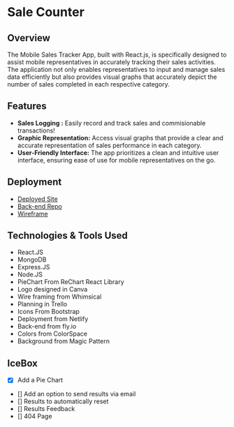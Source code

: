 # Sale Counter

## Overview

The Mobile Sales Tracker App, built with React.js, is specifically designed to assist mobile representatives in accurately tracking their sales activities. The application not only enables representatives to input and manage sales data efficiently but also provides visual graphs that accurately depict the number of sales completed in each respective category.


## Features

 - **Sales Logging :** Easily record and track sales and commisionable transactions!
 - **Graphic Representation:** Access visual graphs that provide a clear and accurate representation of sales performance in each category.
 - **User-Friendly Interface:** The app prioritizes a clean and intuitive user interface, ensuring ease of use for mobile representatives on the go.

## Deployment 

 - [Deployed Site](https://salecounter.netlify.app/)
 - [Back-end Repo](https://github.com/Erodri6z/Sale-Counter-Back-End) 
 - [Wireframe](https://whimsical.com/salecounter-TYyX9Q1utMUSijZ1ZP8yhU)

## Technologies & Tools Used
 - React.JS
 - MongoDB
 - Express.JS
 - Node.JS
 - PieChart From ReChart React Library
 - Logo designed in Canva
 - Wire framing from Whimsical
 - Planning in Trello 
 - Icons From Bootstrap
 - Deployment from Netlify 
 - Back-end from fly.io
 - Colors from ColorSpace 
 - Background from Magic Pattern


## IceBox 
 - [x] Add a Pie Chart
 - [] Add an option to send results via email
 - [] Results to automatically reset
 - [] Results Feedback 
 - [] 404 Page
